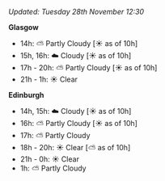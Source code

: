 *Updated: Tuesday 28th November 12:30*

**Glasgow**

* 14h: :partly_sunny: Partly Cloudy [:sunny: as of 10h]
* 15h, 16h: :cloud: Cloudy [:sunny: as of 10h]
* 17h - 20h: :partly_sunny: Partly Cloudy [:sunny: as of 10h]
* 21h - 1h: :sunny: Clear

**Edinburgh**

* 14h, 15h: :cloud: Cloudy [:sunny: as of 10h]
* 16h: :partly_sunny: Partly Cloudy [:sunny: as of 10h]
* 17h: :partly_sunny: Partly Cloudy
* 18h - 20h: :sunny: Clear [:partly_sunny: as of 10h]
* 21h - 0h: :sunny: Clear
* 1h: :partly_sunny: Partly Cloudy
